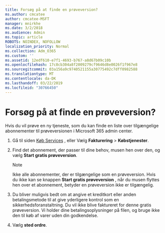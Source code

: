 ```yaml
---
title: Forsøg på at finde en prøveversion?
ms.author: cmcatee
author: cmcatee-MSFT
manager: mnirkhe
ms.date: 3/2/2018
ms.audience: Admin
ms.topic: article
ROBOTS: NOINDEX, NOFOLLOW
localization_priority: Normal
ms.collection: Adm_O365
ms.custom: ''
ms.assetid: 12edf610-e7f1-4693-b767-a8d67b09c10b
ms.openlocfilehash: 17c8cb304a8f2009279cf9646d8e0026f1f967e8
ms.sourcegitcommit: 03a156a9c9740521155a30775492c7dff0982588
ms.translationtype: MT
ms.contentlocale: da-DK
ms.lasthandoff: 03/22/2019
ms.locfileid: "30766450"
---
```

# <a name="trying-to-find-a-trial"></a>Forsøg på at finde en prøveversion?

Hvis du vil prøve en ny tjeneste, som du kan finde en liste over tilgængelige abonnementer til prøveversionen i Microsoft 365 admin center.
  
1. Gå til siden [Køb Services](https://go.microsoft.com/fwlink/p/?linkid=868433) , eller Vælg **Fakturering** \> **Købstjenester**.
    
2. Find det abonnement, der passer til dine behov, musen hen over den, og vælg **Start gratis prøveversion**.
    
    > [!NOTE]
    > Ikke alle abonnementer, der er tilgængelige som en prøveversion. Hvis du ikke kan se knappen **Start gratis prøveversion** , når du musen flyttes hen over et abonnement, betyder en prøveversion ikke er tilgængelig. 
  
3. Du bliver muligvis bedt om at angive et kreditkort eller anden betalingsmetode til at give yderligere kontrol som en sikkerhedsforanstaltning. Du vil ikke blive faktureret for denne gratis prøveversion. Vi holder dine betalingsoplysninger på filen, og bruge ikke den til køb af varer uden din godkendelse.
    
4. Vælg **sted ordre**.
    

